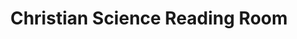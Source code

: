 ---
title: "Christian Science Reading Room"
url: /mount-vernon/christian-science-reading-room/
shop: Bücher
---